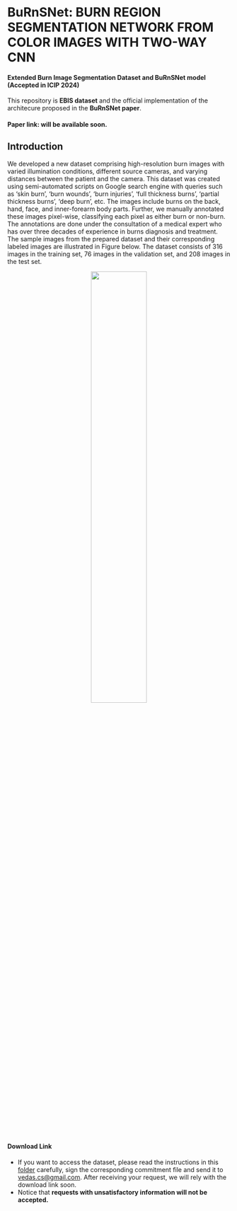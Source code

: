 # BuRnSNet: BURN REGION SEGMENTATION NETWORK FROM COLOR IMAGES WITH TWO-WAY CNN

#### Extended Burn Image Segmentation Dataset and BuRnSNet model (Accepted in ICIP 2024)

This repository is **EBIS dataset** and the official implementation of the architecure proposed in the **BuRnSNet paper**.
#### Paper link: will be available soon.

## Introduction
We developed a new dataset comprising high-resolution burn images with varied illumination conditions, different source cameras, and varying distances between the patient and the camera. This dataset was created using semi-automated scripts on Google search engine with queries such as ‘skin burn’, ‘burn wounds’, ‘burn injuries’, ‘full thickness burns’, ‘partial thickness burns’, ‘deep burn’, etc. The images include burns on the back, hand, face, and inner-forearm body parts. Further, we manually annotated these images pixel-wise, classifying each pixel as either burn or non-burn. The annotations are done under the consultation of a medical expert who has over three decades of experience in burns diagnosis and treatment. The sample images from the prepared dataset and their corresponding labeled images are illustrated in Figure below. The dataset consists of 316 images in the training set, 76 images in the validation set, and 208 images in the test set. 

<div align=center>
    <img src="images/EBIS_Samples.png" width="50%" height="50%"/>
</div>


#### Download Link
* If you want to access the dataset, please read the instructions in this <a href="https://github.com/VEDAs-Lab/EBIS/tree/main/commitments">folder</a> carefully, sign the corresponding commitment file and send it to vedas.cs@gmail.com. After receiving your request, we will rely with the download link soon.
* Notice that **requests with unsatisfactory information will not be accepted.**
